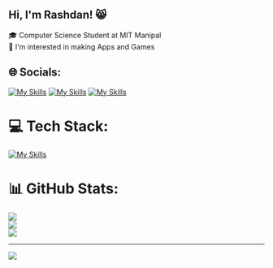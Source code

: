 ## Hi, I'm Rashdan! 😸

🎓 Computer Science Student at MIT Manipal <br/>
📱 I'm interested in making Apps and Games


## 🌐 Socials:
[![My Skills](https://skillicons.dev/icons?i=gmail)](mailto:sheikhmohamedrashdan@gmail.com)
[![My Skills](https://skillicons.dev/icons?i=linkedin)](https://linkedin.com/in/sheikh-mohamed-rashdan-bb31a9343)
[![My Skills](https://skillicons.dev/icons?i=instagram)](https://instagram.com/sheikh_rashdan)

# 💻 Tech Stack:
[![My Skills](https://skillicons.dev/icons?i=python,c,cs,html,css,dart,flutter,mysql,blender&perline=3)](https://skillicons.dev)

# 📊 GitHub Stats:
![](https://github-readme-stats.vercel.app/api?username=Sheikh-Rashdan&theme=tokyonight&hide_border=false&include_all_commits=true&count_private=false)<br/>
![](https://nirzak-streak-stats.vercel.app/?user=Sheikh-Rashdan&theme=tokyonight&hide_border=false)<br/>
![](https://github-readme-stats.vercel.app/api/top-langs/?username=Sheikh-Rashdan&theme=tokyonight&hide_border=false&include_all_commits=true&count_private=false&layout=compact)

---
[![](https://visitcount.itsvg.in/api?id=Sheikh-Rashdan&icon=0&color=11)](https://visitcount.itsvg.in)

<!-- Proudly created with GPRM ( https://gprm.itsvg.in ) -->
